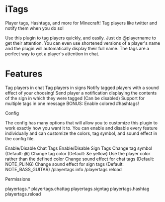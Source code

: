 iTags
=====

Player tags, Hashtags, and more for Minecraft!
Tag players like twitter and notify them when you do so!

Use this plugin to tag players quickly, and easily. Just do @playername to get their attention. You can even use shortened versions of a player's name and the plugin will automatically display their full name. The tags are a perfect way to get a player's attention in chat.

Features
===

Tag players in chat
Tag players in signs
Notify tagged players with a sound effect of your choosing!
Send player a notification displaying the contents of the sign in which they were tagged (Can be disabled)
Support for multiple tags in one message
BONUS: Enable colored #hashtags!


Config

The config has many options that will allow you to customize this plugin to work exactly how you want it to. You can enable and disable every feature individually and can customize the colors, tag symbol, and sound effect in the config file.

Enable/Disable Chat Tags
Enable/Disable Sign Tags
Change tag symbol (Default: @)
Change tag color (Default: &e yellow)
Use the player color rather than the defined color
Change sound effect for chat tags (Default: NOTE_PLING)
Change sound effect for sign tags (Default: NOTE_BASS_GUITAR)
/playertags info
/playertags reload

Permissions

playertags.*
playertags.chattag
playertags.signtag
playertags.hashtag
playertags.reload
